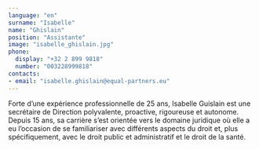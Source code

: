 ```yaml
---
language: "en"
surname: "Isabelle"
name: "Ghislain"
position: "Assistante"
image: "isabelle_ghislain.jpg"
phone:
  display: "+32 2 899 9818"
  number: "003228999818"
contacts:
- email: "isabelle.ghislain@equal-partners.eu"
---
```

Forte d’une expérience professionnelle de 25 ans, Isabelle Guislain est une secrétaire de Direction polyvalente, proactive, rigoureuse et autonome. Depuis 15 ans, sa carrière s’est orientée vers le domaine juridique où elle a eu l’occasion de se familiariser avec différents aspects du droit et, plus spécifiquement, avec le droit public et administratif et le droit de la santé.
